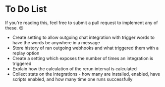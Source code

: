 # To Do List
If you're reading this, feel free to submit a pull request to implement any of these. :wink:

* Create setting to allow outgoing chat integration with trigger words to have the words be anywhere in a message
* Store history of ran outgoing webhooks and what triggered them with a replay option
* Create a setting which exposes the number of times an integration is triggered
* Explain how the calculation of the rerun interval is calculated
* Collect stats on the integrations - how many are installed, enabled, have scripts enabled, and how many time one runs successfully
